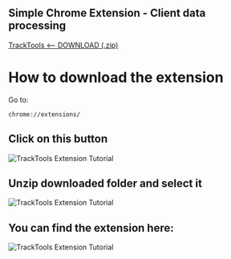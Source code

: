 ## Simple Chrome Extension - Client data processing

[TrackTools <-- DOWNLOAD (.zip)](https://github.com/TaraJura/TrackTools/archive/refs/heads/main.zip)

# How to download the extension

Go to:

```URL
chrome://extensions/
```

## Click on this button

![TrackTools Extension Tutorial](https://raw.githubusercontent.com/TaraJura/freephotos/main/tut1.png)

## Unzip downloaded folder and select it

![TrackTools Extension Tutorial](https://raw.githubusercontent.com/TaraJura/freephotos/main/tut2.png)

## You can find the extension here:

![TrackTools Extension Tutorial](https://raw.githubusercontent.com/TaraJura/freephotos/main/tut3.png)
